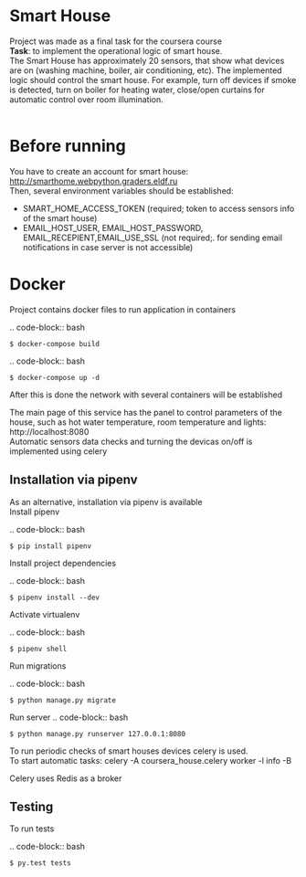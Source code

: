 Smart House
==============
Project was made as a final task for the coursera course<br>
<strong>Task</strong>: to implement the operational logic of smart house. <br>
The Smart House has approximately 20 sensors, that show what devices are on (washing machine, boiler, air conditioning, etc). 
The implemented logic should control the smart house. For example, turn off devices if smoke is detected, turn on boiler for heating water, close/open curtains for automatic control over room illumination.
<br><br> 

Before running
=============
You have to create an account for smart house: http://smarthome.webpython.graders.eldf.ru<br>
Then, several environment variables should be established:
- SMART_HOME_ACCESS_TOKEN (required; token to access sensors info of the smart house)
- EMAIL_HOST_USER, EMAIL_HOST_PASSWORD, EMAIL_RECEPIENT,EMAIL_USE_SSL  (not required;. for sending email notifications in case server is not accessible)

Docker
=============
Project contains docker files to run application in containers

.. code-block:: bash
    
    $ docker-compose build
    
.. code-block:: bash
    
    $ docker-compose up -d


After this is done the network with several containers will be established

The main page of this service has the panel to control parameters of the house, such as hot water temperature, room temperature and lights: http://localhost:8080<br>
Automatic sensors data checks and turning the devicas on/off is implemented using celery


Installation via pipenv
---------
As an alternative, installation via pipenv is available<br>
Install pipenv

.. code-block:: bash

    $ pip install pipenv


Install project dependencies

.. code-block:: bash

    $ pipenv install --dev

Activate virtualenv 

.. code-block:: bash

    $ pipenv shell

Run migrations

.. code-block:: bash

    $ python manage.py migrate

Run server
.. code-block:: bash

    $ python manage.py runserver 127.0.0.1:8080


To run periodic checks of smart houses devices celery is used.<br> 
To start automatic tasks: celery -A coursera_house.celery worker -l info -B

Celery uses Redis as a broker


Testing
------------
To run tests

.. code-block:: bash

    $ py.test tests

